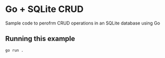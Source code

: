 # Go + SQLite CRUD

Sample code to perofrm CRUD operations in an SQLite database using Go

## Running this example

```
go run .
```
